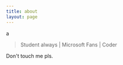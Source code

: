 ```yaml
---
title: about
layout: page
---
```


a
>  Student always | Microsoft Fans | Coder


Don't touch me pls.

